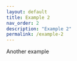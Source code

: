 ```yaml
---
layout: default
title: Example 2
nav_order: 2
description: "Example 2"
permalink: /example-2
---
```


Another example